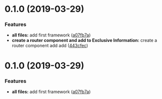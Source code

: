 # 0.1.0 (2019-03-29)


### Features

* **all files:** add first framework ([a07fb7a](https://github.com/ZoneLabyrinth/customer-data/commit/a07fb7a))
* **create a router component and add to Exclusive Information:** create a router component add add ([443cfec](https://github.com/ZoneLabyrinth/customer-data/commit/443cfec))



# 0.1.0 (2019-03-29)


### Features

* **all files:** add first framework ([a07fb7a](https://github.com/ZoneLabyrinth/customer-data/commit/a07fb7a))



